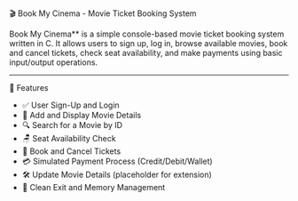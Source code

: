  🎬 Book My Cinema - Movie Ticket Booking System

Book My Cinema** is a simple console-based movie ticket booking system written in C. It allows users to sign up, log in, browse available movies, book and cancel tickets, check seat availability, and make payments using basic input/output operations.

---

 🚀 Features

- ✅ User Sign-Up and Login
- 🎥 Add and Display Movie Details
- 🔍 Search for a Movie by ID
- 🪑 Seat Availability Check
- 🎫 Book and Cancel Tickets
- 💳 Simulated Payment Process (Credit/Debit/Wallet)
- 🛠 Update Movie Details (placeholder for extension)
- 🧹 Clean Exit and Memory Management

